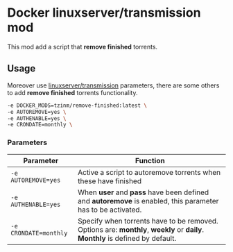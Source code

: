 # Docker linuxserver/transmission mod

This mod add a script that **remove finished** torrents. 



## Usage

Moreover use [linuxserver/transmission](https://hub.docker.com/r/linuxserver/transmission) parameters, there are some others to add **remove finished** torrents functionality.

```bash
-e DOCKER_MODS=tzinm/remove-finished:latest \
-e AUTOREMOVE=yes \
-e AUTHENABLE=yes \
-e CRONDATE=monthly \
```



### Parameters

| Parameter             | Function                                                     |
| --------------------- | ------------------------------------------------------------ |
| `-e AUTOREMOVE=yes`   | Active a script to autoremove torrents when these have finished |
| `-e AUTHENABLE=yes`   | When **user** and **pass** have been defined and **autoremove** is enabled, this parameter has to be activated. |
| `-e CRONDATE=monthly` | Specify when torrents have to be removed. Options are: **monthly**, **weekly** or **daily**. **Monthly** is defined by default. |

